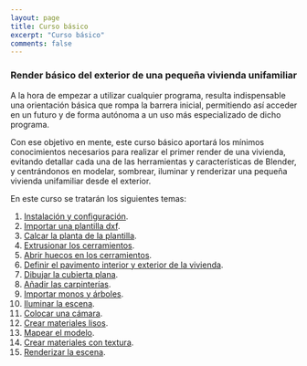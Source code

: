 ```yaml
---
layout: page
title: Curso básico
excerpt: "Curso básico"
comments: false
---
```


### Render básico del exterior de una pequeña vivienda unifamiliar

A la hora de empezar a utilizar cualquier programa, resulta indispensable una orientación básica que rompa la barrera inicial, permitiendo así acceder en un futuro y de forma autónoma a un uso más especializado de dicho programa.

Con ese objetivo en mente, este curso básico aportará los mínimos conocimientos necesarios para realizar el primer render de una vivienda, evitando detallar cada una de las herramientas y características de Blender, y centrándonos en modelar, sombrear, iluminar y renderizar una pequeña vivienda unifamiliar desde el exterior.

En este curso se tratarán los siguientes temas:

1. [Instalación y configuración](/AconB/projects/cursobasico/1x01).
2. [Importar una plantilla dxf](/AconB/projects/cursobasico/1x02).
3. [Calcar la planta de la plantilla](/AconB/projects/cursobasico/1x03).
4. [Extrusionar los cerramientos](/AconB/projects/cursobasico/1x04).
5. [Abrir huecos en los cerramientos](/AconB/projects/cursobasico/1x05).
6. [Definir el pavimento interior y exterior de la vivienda](/AconB/projects/cursobasico/1x06).
7. [Dibujar la cubierta plana](/AconB/projects/cursobasico/1x07).
8. [Añadir las carpinterías](/AconB/projects/cursobasico/1x08).
9. [Importar monos y árboles](/AconB/projects/cursobasico/1x09).
10. [Iluminar la escena](/AconB/projects/cursobasico/1x10).
11. [Colocar una cámara](/AconB/projects/cursobasico/1x11).
12. [Crear materiales lisos](/AconB/projects/cursobasico/1x12).
13. [Mapear el modelo](/AconB/projects/cursobasico/1x13).
14. [Crear materiales con textura](/AconB/projects/cursobasico/1x14).
15. [Renderizar la escena](/AconB/projects/cursobasico/1x15).